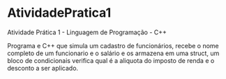 # AtividadePratica1
Atividade Prática 1 - Linguagem de Programação - C++ 

Programa e C++ que simula um cadastro de funcionários, recebe o nome completo de um funcionario e o
salário e os armazena em uma struct, um bloco de condicionais verifica qual é a aliquota do imposto 
de renda e o desconto a ser aplicado.
